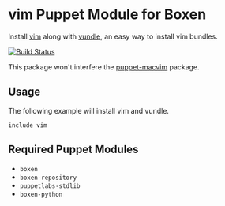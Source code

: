 # vim Puppet Module for Boxen

Install [vim](http://www.vim.org/) along with [vundle](https://github.com/gmarik/vundle), an easy way to install vim bundles.

[![Build Status](https://travis-ci.org/boxen/puppet-vim.png?branch=master)](https://travis-ci.org/boxen/puppet-vim)

This package won't interfere the [puppet-macvim](https://github.com/boxen/puppet-macvim) package.

## Usage
The following example will install vim and vundle.

    include vim


## Required Puppet Modules

* `boxen`
* `boxen-repository`
* `puppetlabs-stdlib`
* `boxen-python`
